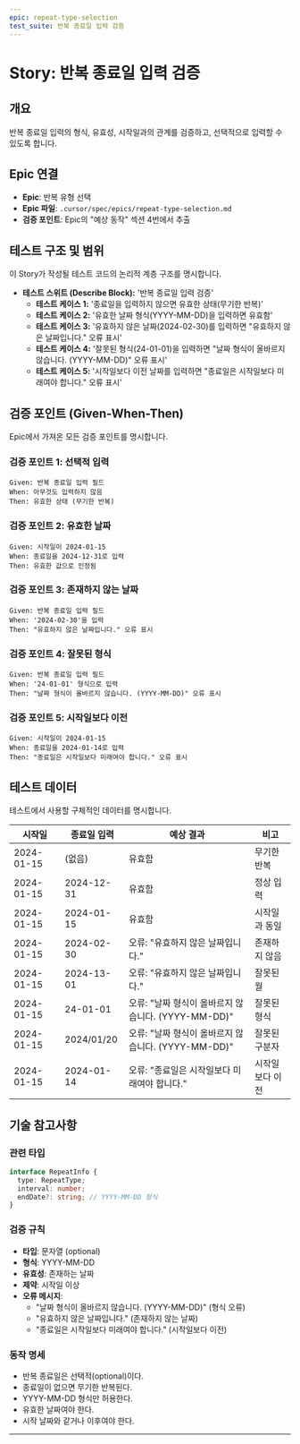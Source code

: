 ```yaml
---
epic: repeat-type-selection
test_suite: 반복 종료일 입력 검증
---
```


# Story: 반복 종료일 입력 검증

## 개요

반복 종료일 입력의 형식, 유효성, 시작일과의 관계를 검증하고, 선택적으로 입력할 수 있도록 합니다.

## Epic 연결

- **Epic**: 반복 유형 선택
- **Epic 파일**: `.cursor/spec/epics/repeat-type-selection.md`
- **검증 포인트**: Epic의 "예상 동작" 섹션 4번에서 추출

## 테스트 구조 및 범위

이 Story가 작성될 테스트 코드의 논리적 계층 구조를 명시합니다.

- **테스트 스위트 (Describe Block):** '반복 종료일 입력 검증'
  - **테스트 케이스 1:** '종료일을 입력하지 않으면 유효한 상태(무기한 반복)'
  - **테스트 케이스 2:** '유효한 날짜 형식(YYYY-MM-DD)을 입력하면 유효함'
  - **테스트 케이스 3:** '유효하지 않은 날짜(2024-02-30)를 입력하면 "유효하지 않은 날짜입니다." 오류 표시'
  - **테스트 케이스 4:** '잘못된 형식(24-01-01)을 입력하면 "날짜 형식이 올바르지 않습니다. (YYYY-MM-DD)" 오류 표시'
  - **테스트 케이스 5:** '시작일보다 이전 날짜를 입력하면 "종료일은 시작일보다 미래여야 합니다." 오류 표시'

## 검증 포인트 (Given-When-Then)

Epic에서 가져온 모든 검증 포인트를 명시합니다.

### 검증 포인트 1: 선택적 입력

```
Given: 반복 종료일 입력 필드
When: 아무것도 입력하지 않음
Then: 유효한 상태 (무기한 반복)
```

### 검증 포인트 2: 유효한 날짜

```
Given: 시작일이 2024-01-15
When: 종료일을 2024-12-31로 입력
Then: 유효한 값으로 인정됨
```

### 검증 포인트 3: 존재하지 않는 날짜

```
Given: 반복 종료일 입력 필드
When: '2024-02-30'을 입력
Then: "유효하지 않은 날짜입니다." 오류 표시
```

### 검증 포인트 4: 잘못된 형식

```
Given: 반복 종료일 입력 필드
When: '24-01-01' 형식으로 입력
Then: "날짜 형식이 올바르지 않습니다. (YYYY-MM-DD)" 오류 표시
```

### 검증 포인트 5: 시작일보다 이전

```
Given: 시작일이 2024-01-15
When: 종료일을 2024-01-14로 입력
Then: "종료일은 시작일보다 미래여야 합니다." 오류 표시
```

## 테스트 데이터

테스트에서 사용할 구체적인 데이터를 명시합니다.

| 시작일     | 종료일 입력 | 예상 결과                                           | 비고            |
| ---------- | ----------- | --------------------------------------------------- | --------------- |
| 2024-01-15 | (없음)      | 유효함                                              | 무기한 반복     |
| 2024-01-15 | 2024-12-31  | 유효함                                              | 정상 입력       |
| 2024-01-15 | 2024-01-15  | 유효함                                              | 시작일과 동일   |
| 2024-01-15 | 2024-02-30  | 오류: "유효하지 않은 날짜입니다."                   | 존재하지 않음   |
| 2024-01-15 | 2024-13-01  | 오류: "유효하지 않은 날짜입니다."                   | 잘못된 월       |
| 2024-01-15 | 24-01-01    | 오류: "날짜 형식이 올바르지 않습니다. (YYYY-MM-DD)" | 잘못된 형식     |
| 2024-01-15 | 2024/01/20  | 오류: "날짜 형식이 올바르지 않습니다. (YYYY-MM-DD)" | 잘못된 구분자   |
| 2024-01-15 | 2024-01-14  | 오류: "종료일은 시작일보다 미래여야 합니다."        | 시작일보다 이전 |

## 기술 참고사항

### 관련 타입

```typescript
interface RepeatInfo {
  type: RepeatType;
  interval: number;
  endDate?: string; // YYYY-MM-DD 형식
}
```

### 검증 규칙

- **타입**: 문자열 (optional)
- **형식**: YYYY-MM-DD
- **유효성**: 존재하는 날짜
- **제약**: 시작일 이상
- **오류 메시지**:
  - "날짜 형식이 올바르지 않습니다. (YYYY-MM-DD)" (형식 오류)
  - "유효하지 않은 날짜입니다." (존재하지 않는 날짜)
  - "종료일은 시작일보다 미래여야 합니다." (시작일보다 이전)

### 동작 명세

- 반복 종료일은 선택적(optional)이다.
- 종료일이 없으면 무기한 반복된다.
- YYYY-MM-DD 형식만 허용한다.
- 유효한 날짜여야 한다.
- 시작 날짜와 같거나 이후여야 한다.

---
